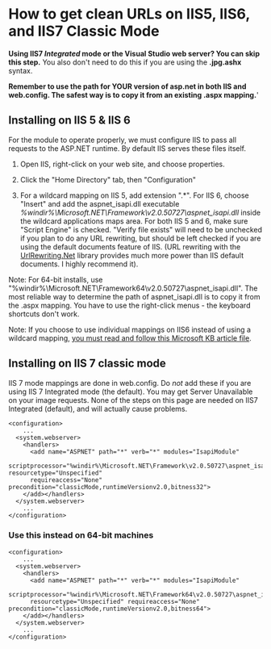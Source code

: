 
# How to get clean URLs on IIS5, IIS6, and IIS7 Classic Mode

**Using IIS7 *Integrated* mode or the Visual Studio web server? You can skip this step.** You also don't need to do this if you are using the **.jpg.ashx** syntax.


**Remember to use the path for YOUR version of asp.net in both IIS and web.config. The safest way is to copy it from an existing .aspx mapping.**'

## Installing on IIS 5 & IIS 6

For the module to operate properly, we must configure IIS to pass all requests to the ASP.NET runtime. By default IIS serves these files itself.

1) Open IIS, right-click on your web site, and choose properties.

2) Click the "Home Directory" tab, then "Configuration"

3) For a wildcard mapping on IIS 5, add extension ".\*". For IIS 6, choose "Insert" and add the aspnet\_isapi.dll executable *%windir%\Microsoft.NET\Framework\v2.0.50727\aspnet\_isapi.dll* inside the wildcard applications maps area. For both IIS 5 and 6, make sure "Script Engine" is checked. "Verify file exists" will need to be unchecked if you plan to do any URL rewriting, but should be left checked if you are using the default documents feature of IIS. (URL rewriting with the [UrlRewriting.Net](http://www.urlrewriting.net/) library provides much more power than IIS default documents. I highly recommend it).

Note: For 64-bit installs, use "%windir%\Microsoft.NET\Framework64\v2.0.50727\aspnet\_isapi.dll". The most reliable way to determine the path of aspnet\_isapi.dll is to copy it from the .aspx mapping. You have to use the right-click menus - the keyboard shortcuts don't work.

Note: If you choose to use individual mappings on IIS6 instead of using a wildcard mapping, [you must read and follow this Microsoft KB article file](http://support.microsoft.com/Default.aspx?kbid=909641).


## Installing on IIS 7 classic mode

IIS 7 mode mappings are done in web.config. Do *not* add these if you are using IIS 7 Integrated mode (the default). You may get Server Unavailable on your image requests. None of the steps on this page are needed on IIS7 Integrated (default), and will actually cause problems.

	<configuration>
	    ...
	  <system.webserver>
	    <handlers>
	      <add name="ASPNET" path="*" verb="*" modules="IsapiModule" 
	      scriptprocessor="%windir%\Microsoft.NET\Framework\v2.0.50727\aspnet_isapi.dll" resourcetype="Unspecified" 
	      requireaccess="None" precondition="classicMode,runtimeVersionv2.0,bitness32">
	    </add></handlers>
	  </system.webserver>
	    ...
	</configuration>

### Use this instead on 64-bit machines

	<configuration>
	    ...
	  <system.webserver>
	    <handlers>
	      <add name="ASPNET" path="*" verb="*" modules="IsapiModule" 
	      scriptprocessor="%windir%\Microsoft.NET\Framework64\v2.0.50727\aspnet_isapi.dll" 
	      resourcetype="Unspecified" requireaccess="None" precondition="classicMode,runtimeVersionv2.0,bitness64">
	    </add></handlers>
	  </system.webserver>
	    ...
	</configuration>
